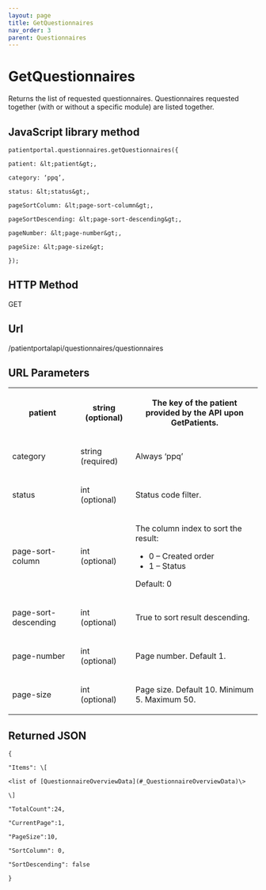 ```yaml
---
layout: page
title: GetQuestionnaires
nav_order: 3
parent: Questionnaires
---
```


# GetQuestionnairesReturns the list of requested questionnaires. Questionnaires requested together (with or without a specific module) are listed together.## JavaScript library method```patientportal.questionnaires.getQuestionnaires({patient: &lt;patient&gt;,category: ‘ppq’,status: &lt;status&gt;,pageSortColumn: &lt;page-sort-column&gt;,pageSortDescending: &lt;page-sort-descending&gt;,pageNumber: &lt;page-number&gt;,pageSize: &lt;page-size&gt;});```## HTTP MethodGET## ****Url****/patientportalapi/questionnaires/questionnaires## URL Parameters<table><tbody><tr><th><p>patient</p></th><th><p>string (optional)</p></th><th><p>The key of the patient provided by the API upon GetPatients.</p></th></tr><tr><td><p>category</p></td><td><p>string (required)</p></td><td><p>Always ‘ppq’</p></td></tr><tr><td><p>status</p></td><td><p>int (optional)</p></td><td><p>Status code filter.</p></td></tr><tr><td><p>page-sort-column</p></td><td><p>int (optional)</p></td><td><p>The column index to sort the result:</p><ul><li>0 – Created order</li><li>1 – Status</li></ul><p>Default: 0</p></td></tr><tr><td><p>page-sort-descending</p></td><td><p>int (optional)</p></td><td><p>True to sort result descending.</p></td></tr><tr><td><p>page-number</p></td><td><p>int (optional)</p></td><td><p>Page number. Default 1.</p></td></tr><tr><td><p>page-size</p></td><td><p>int (optional)</p></td><td><p>Page size. Default 10. Minimum 5. Maximum 50.</p></td></tr></tbody></table>## Returned JSON```{"Items": \[<list of [QuestionnaireOverviewData](#_QuestionnaireOverviewData)\>\]"TotalCount":24,"CurrentPage":1,"PageSize":10,"SortColumn": 0,"SortDescending": false}```